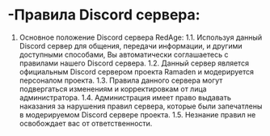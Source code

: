 # -Правила Discord сервера:

1. Основное положение Discord сервера RedAge:
1.1. Используя данный Discord сервер для общения, передачи информации, и другими доступными способами, Вы автоматически соглашаетесь с правилами нашего Discord сервера.
1.2. Данный сервер является официальным Discord сервером проекта Ramaden и модерируется персоналом проекта.
1.3. Правила данного сервера могут подвергаться изменениям и корректировкам от лица администратора.
1.4. Администрация имеет право выдавать наказания за нарушения правил сервера, которые были запечатлены в модерируемом Discord сервере проекта.
1.5. Незнание правил не освобождает вас от ответственности.
